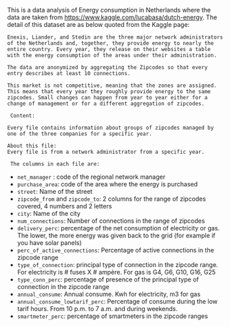 This is a data analysis of Energy consumption in Netherlands where the data are taken from https://www.kaggle.com/lucabasa/dutch-energy. The detail of this dataset are as below quoted from the Kaggle page:

    Enexis, Liander, and Stedin are the three major network administrators of the Netherlands and, together, they provide energy to nearly the entire country. Every year, they release on their websites a table with the energy consumption of the areas under their administration.

    The data are anonymized by aggregating the Zipcodes so that every entry describes at least 10 connections.

    This market is not competitive, meaning that the zones are assigned. This means that every year they roughly provide energy to the same zipcodes. Small changes can happen from year to year either for a change of management or for a different aggregation of zipcodes.

     Content:

    Every file contains information about groups of zipcodes managed by one of the three companies for a specific year.

    About this file:
    Every file is from a network administrator from a specific year.

     The columns in each file are:

* `net_manager` : code of the regional network manager
* `purchase_area`: code of the area where the energy is purchased
* `street`: Name of the street
* `zipcode_from` and `zipcode_to`: 2 columns for the range of zipcodes covered, 4 numbers and 2 letters
* `city`: Name of the city
* `num_connections`: Number of connections in the range of zipcodes
* `delivery_perc`: percentage of the net consumption of electricity or gas. The lower, the more energy was given back to the grid (for example if you have solar panels)
* `perc_of_active_connections`: Percentage of active connections in the zipcode range
* `type_of_connection`: principal type of connection in the zipcode range. For electricity is # fuses X # ampère. For gas is G4, G6, G10, G16, G25
* `type_conn_perc`: percentage of presence of the principal type of connection in the zipcode range
* `annual_consume`: Annual consume. Kwh for electricity, m3 for gas
* `annual_consume_lowtarif_perc`: Percentage of consume during the low tarif hours. From 10 p.m. to 7 a.m. and during weekends.
* `smartmeter_perc`: percentage of smartmeters in the zipcode ranges